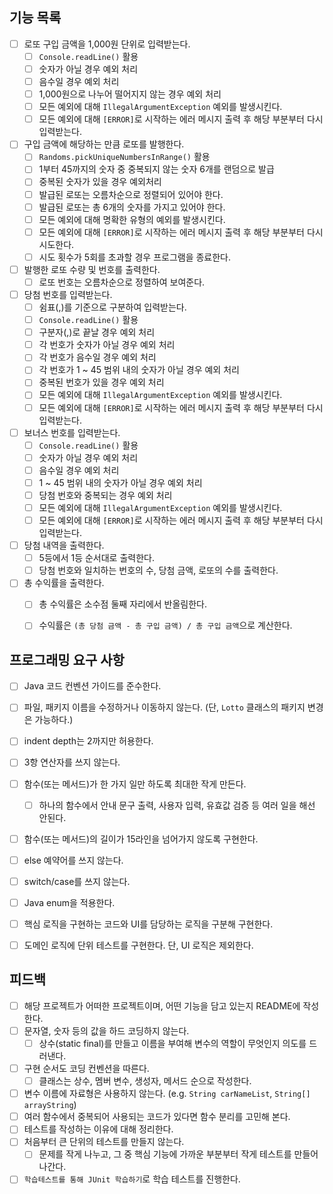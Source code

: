 ## 기능 목록
- [ ] 로또 구입 금액을 1,000원 단위로 입력받는다.
  - [ ] `Console.readLine()` 활용
  - [ ] 숫자가 아닐 경우 예외 처리
  - [ ] 음수일 경우 예외 처리
  - [ ] 1,000원으로 나누어 떨어지지 않는 경우 예외 처리
  - [ ] 모든 예외에 대해 `IllegalArgumentException` 예외를 발생시킨다.
  - [ ] 모든 예외에 대해 `[ERROR]`로 시작하는 에러 메시지 출력 후 해당 부분부터 다시 입력받는다.

- [ ] 구입 금액에 해당하는 만큼 로또를 발행한다.
  - [ ] `Randoms.pickUniqueNumbersInRange()` 활용
  - [ ] 1부터 45까지의 숫자 중 중복되지 않는 숫자 6개를 랜덤으로 발급
  - [ ] 중복된 숫자가 있을 경우 예외처리
  - [ ] 발급된 로또는 오름차순으로 정렬되어 있어야 한다.
  - [ ] 발급된 로또는 총 6개의 숫자를 가지고 있어야 한다.
  - [ ] 모든 예외에 대해 명확한 유형의 예외를 발생시킨다.
  - [ ] 모든 예외에 대해 `[ERROR]`로 시작하는 에러 메시지 출력 후 해당 부분부터 다시 시도한다.
  - [ ] 시도 횟수가 5회를 초과할 경우 프로그램을 종료한다.

- [ ] 발행한 로또 수량 및 번호를 출력한다.
  - [ ] 로또 번호는 오름차순으로 정렬하여 보여준다.

- [ ] 당첨 번호를 입력받는다.
  - [ ] 쉼표(,)를 기준으로 구분하여 입력받는다.
  - [ ] `Console.readLine()` 활용
  - [ ] 구분자(,)로 끝날 경우 예외 처리
  - [ ] 각 번호가 숫자가 아닐 경우 예외 처리
  - [ ] 각 번호가 음수일 경우 예외 처리
  - [ ] 각 번호가 1 ~ 45 범위 내의 숫자가 아닐 경우 예외 처리
  - [ ] 중복된 번호가 있을 경우 예외 처리
  - [ ] 모든 예외에 대해 `IllegalArgumentException` 예외를 발생시킨다.
  - [ ] 모든 예외에 대해 `[ERROR]`로 시작하는 에러 메시지 출력 후 해당 부분부터 다시 입력받는다.

- [ ] 보너스 번호를 입력받는다.
  - [ ] `Console.readLine()` 활용
  - [ ] 숫자가 아닐 경우 예외 처리
  - [ ] 음수일 경우 예외 처리
  - [ ] 1 ~ 45 범위 내의 숫자가 아닐 경우 예외 처리
  - [ ] 당첨 번호와 중복되는 경우 예외 처리
  - [ ] 모든 예외에 대해 `IllegalArgumentException` 예외를 발생시킨다.
  - [ ] 모든 예외에 대해 `[ERROR]`로 시작하는 에러 메시지 출력 후 해당 부분부터 다시 입력받는다.

- [ ] 당첨 내역을 출력한다.
  - [ ] 5등에서 1등 순서대로 출력한다.
  - [ ] 당첨 번호와 일치하는 번호의 수, 당첨 금액, 로또의 수를 출력한다.

- [ ] 총 수익률을 출력한다.
  - [ ] 총 수익률은 소수점 둘째 자리에서 반올림한다.
  - [ ] 수익률은 `(총 당첨 금액 - 총 구입 금액) / 총 구입 금액`으로 계산한다.
  

## 프로그래밍 요구 사항
- [ ] Java 코드 컨벤션 가이드를 준수한다.
- [ ] 파일, 패키지 이름을 수정하거나 이동하지 않는다. (단, `Lotto` 클래스의 패키지 변경은 가능하다.)
- [ ] indent depth는 2까지만 허용한다.
- [ ] 3항 연산자를 쓰지 않는다.
- [ ] 함수(또는 메서드)가 한 가지 일만 하도록 최대한 작게 만든다.
  - [ ] 하나의 함수에서 안내 문구 출력, 사용자 입력, 유효값 검증 등 여러 일을 해선 안된다.
- [ ] 함수(또는 메서드)의 길이가 15라인을 넘어가지 않도록 구현한다.
- [ ] else 예약어를 쓰지 않는다.
- [ ] switch/case를 쓰지 않는다.
- [ ] Java enum을 적용한다.
- [ ] 핵심 로직을 구현하는 코드와 UI를 담당하는 로직을 구분해 구현한다.
- [ ] 도메인 로직에 단위 테스트를 구현한다. 단, UI 로직은 제외한다.


## 피드백
- [ ] 해당 프로젝트가 어떠한 프로젝트이며, 어떤 기능을 담고 있는지 README에 작성한다.
- [ ] 문자열, 숫자 등의 값을 하드 코딩하지 않는다.
  - [ ] 상수(static final)를 만들고 이름을 부여해 변수의 역할이 무엇인지 의도를 드러낸다.
- [ ] 구현 순서도 코딩 컨벤션을 따른다.
  - [ ] 클래스는 상수, 멤버 변수, 생성자, 메서드 순으로 작성한다.
- [ ] 변수 이름에 자료형은 사용하지 않는다. (e.g. `String carNameList`, `String[] arrayString`)
- [ ] 여러 함수에서 중복되어 사용되는 코드가 있다면 함수 분리를 고민해 본다.
- [ ] 테스트를 작성하는 이유에 대해 정리한다.
- [ ] 처음부터 큰 단위의 테스트를 만들지 않는다.
  - [ ] 문제를 작게 나누고, 그 중 핵심 기능에 가까운 부분부터 작게 테스트를 만들어 나간다.
- [ ] `학습테스트를 통해 JUnit 학습하기`로 학습 테스트를 진행한다.